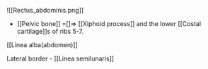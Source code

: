 
![[Rectus_abdominis.png]]

- [[Pelvic bone]] =[]=> [[Xiphoid process]] and the lower [[Costal cartilage]]s of ribs 5-7.

[[Linea alba(abdomen)]]

Lateral border - [[Linea semilunaris]]